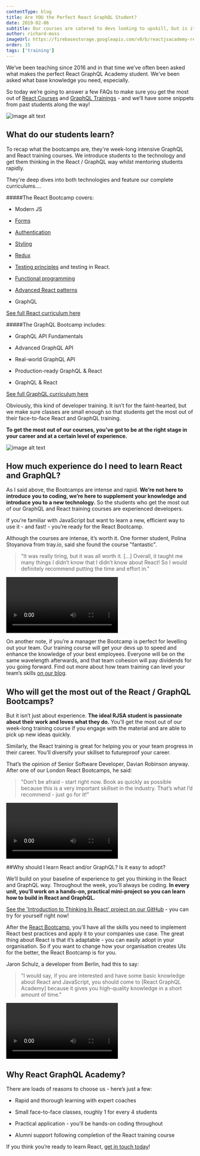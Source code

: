 ```yaml
---
contentType: blog
title: Are YOU the Perfect React GraphQL Student?
date: 2019-02-06
subtitle: Our courses are catered to devs looking to upskill, but is it right for you?!
author: richard-moss
imageUrl: https://firebasestorage.googleapis.com/v0/b/reactjsacademy-react.appspot.com/o/blog%20post%20images%2FperfectReactStudent%2FIMG_0414.jpg?alt=media&
order: 15
tags: ['training']
---
```


We’ve been teaching since 2016 and in that time we’ve often been asked what makes the perfect React GraphQL Academy student. We’ve been asked what base knowledge you need, especially.

So today we’re going to answer a few FAQs to make sure you get the most out of [React Courses](/react/training/) and [GraphQL Trainings](/graphql/training/) - and we’ll have some snippets from past students along the way!

![image alt text](https://firebasestorage.googleapis.com/v0/b/reactjsacademy-react.appspot.com/o/blog%20post%20images%2FperfectReactStudent%2Fimage_1.jpg?alt=media&)

## What do our students learn? <a name="react-bootcamp-syllabus"></a>

To recap what the bootcamps are, they're week-long intensive GraphQL and React training courses. We introduce students to the technology and get them thinking in the React / GraphQL way whilst mentoring students rapidly.

They're deep dives into both technologies and feature our complete curriculums....

#####The React Bootcamp covers:

- Modern JS

- [Forms](/react/react-forms-controlled-and-uncontrolled-components/)

- [Authentication](/react/secure-react-apps-using-JWT-and-react-router/)

- [Styling](/react/styling-in-react/)

- [Redux](/react/introduction-to-redux-explained-with-simple-examples/)

- [Testing principles](/react/unit-testing-fundamentals-explained-using-javascript/) and testing in React.

- [Functional programming](https://advanced-react-patterns.reactjs.academy/composition)

- [Advanced React patterns](https://advanced-react-patterns.reactjs.academy/higher-order-components)

- GraphQL

[See full React curriculum here](/react/curriculum?tab=React%20Bootcamp&section=day1)

#####The GraphQL Bootcamp includes:

- GraphQL API Fundamentals

- Advanced GraphQL API

- Real-world GraphQL API

- Production-ready GraphQL & React

- GraphQL & React

[See full GraphQL curriculum here](/graphql/curriculum)

Obviously, this kind of developer training. It isn’t for the faint-hearted, but we make sure classes are small enough so that students get the most out of their face-to-face React and GraphQL training.

**To get the most out of our courses, you’ve got to be at the right stage in your career and at a certain level of experience.**

![image alt text](https://firebasestorage.googleapis.com/v0/b/reactjsacademy-react.appspot.com/o/blog%20post%20images%2FperfectReactStudent%2Fimage_2.jpg?alt=media&)

## How much experience do I need to learn React and GraphQL? <a name="developer-student-level"></a>

As I said above, the Bootcamps are intense and rapid. **We’re not here to introduce you to coding, we’re here to supplement your knowledge and introduce you to a new technology.** So the students who get the most out of our GraphQL and React training courses are experienced developers.

If you’re familiar with JavaScript but want to learn a new, efficient way to use it - and fast! - you’re ready for the React Bootcamp.

Although the courses are intense, it’s worth it. One former student, Polina Stoyanova from tray.io, said she found the course "fantastic".

> "It was really tiring, but it was all worth it. [...] Overall, it taught me many things I didn’t know that I didn’t know about React! So I would definitely recommend putting the time and effort in."

<video youtube-id="6hmKu1-vW-8" ></video>

On another note, if you’re a manager the Bootcamp is perfect for levelling out your team. Our training course will get your devs up to speed and enhance the knowledge of your best employees. Everyone will be on the same wavelength afterwards, and that team cohesion will pay dividends for you going forward. Find out more about how team training can level your team’s skills [on our blog](https://reactgraphql.academy/blog/5-reasons-why-advanced-dev-training-will-keep-your-company-tech-relevant/).

<marketingcard text="Check out the latest dates for all our React Training Courses" to="/react/training/" button-text="Learn React with us!"></marketingcard>

## Who will get the most out of the React / GraphQL Bootcamps? <a name="passionate-react-developers"></a>

But it isn’t just about experience. **The ideal RJSA student is passionate about their work and loves what they do.** You’ll get the most out of our week-long training course if you engage with the material and are able to pick up new ideas quickly.

Similarly, the React training is great for helping you or your team progress in their career. You’ll diversify your skillset to futureproof your career.

That’s the opinion of Senior Software Developer, Davian Robinson anyway. After one of our London React Bootcamps, he said:

> "Don’t be afraid - start right now. Book as quickly as possible because this is a very important skillset in the industry. That’s what I’d recommend - just go for it!"

<video youtube-id="8C09x9D_4kk" ></video>

##Why should I learn React and/or GraphQL? Is it easy to adopt? <a name="react-easy-to-learn"></a>

We’ll build on your baseline of experience to get you thinking in the React and GraphQL way. Throughout the week, you’ll always be coding. **In every unit, you’ll work on a hands-on, practical mini-project so you can learn how to build in React and GraphQL.**

[See the 'Introduction to Thinking In React' project on our GitHub](https://github.com/reactgraphqlacademy/thinking-in-react) - you can try for yourself right now!

After the [React Bootcamp](/react/training/bootcamp/), you’ll have all the skills you need to implement React best practices and apply it to your companies use case. The great thing about React is that it’s adaptable - you can easily adopt in your organisation. So if you want to change how your organisation creates UIs for the better, the React Bootcamp is for you.

Jaron Schulz, a developer from Berlin, had this to say:

> "I would say, if you are interested and have some basic knowledge about React and JavaScript, you should come to [React GraphQL Academy] because it gives you high-quality knowledge in a short amount of time."

<video youtube-id="3ILCb7drlis" ></video>

<marketingcard text="Check out the latest dates for all our GraphQL training Courses" to="/graphql/training/" button-text="Learn GraphQL with us!"></marketingcard>

## Why React GraphQL Academy?

There are loads of reasons to choose us - here’s just a few:

- Rapid and thorough learning with expert coaches

- Small face-to-face classes, roughly 1 for every 4 students

- Practical application - you’ll be hands-on coding throughout

- Alumni support following completion of the React training course
  <a name="conclusion"></a>

If you think you’re ready to learn React, [get in touch today](#contact-us)!
